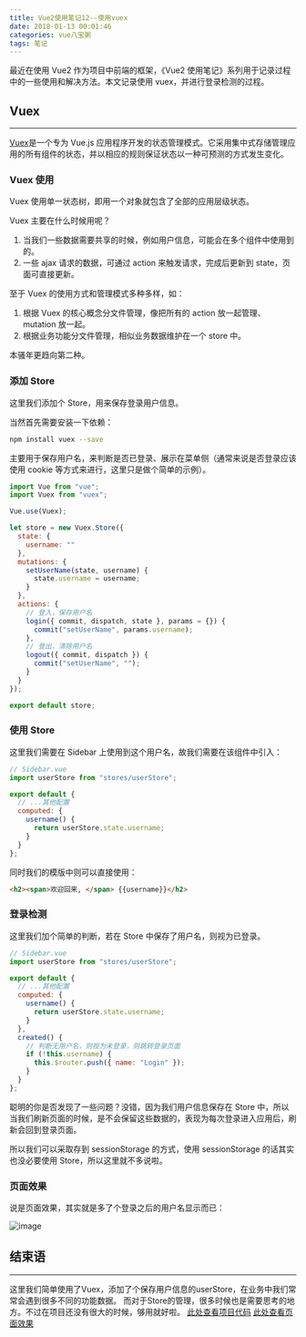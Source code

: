 ```yaml
---
title: Vue2使用笔记12--使用vuex
date: 2018-01-13 00:01:46
categories: vue八宝粥
tags: 笔记
---
```


最近在使用 Vue2 作为项目中前端的框架，《Vue2 使用笔记》系列用于记录过程中的一些使用和解决方法。本文记录使用 vuex，并进行登录检测的过程。

<!--more-->

## Vuex

---

[Vuex](https://vuex.vuejs.org/zh-cn/intro.html)是一个专为 Vue.js 应用程序开发的状态管理模式。它采用集中式存储管理应用的所有组件的状态，并以相应的规则保证状态以一种可预测的方式发生变化。

### Vuex 使用

Vuex 使用单一状态树，即用一个对象就包含了全部的应用层级状态。

Vuex 主要在什么时候用呢？

1. 当我们一些数据需要共享的时候，例如用户信息，可能会在多个组件中使用到的。
2. 一些 ajax 请求的数据，可通过 action 来触发请求，完成后更新到 state，页面可直接更新。

至于 Vuex 的使用方式和管理模式多种多样，如：

1. 根据 Vuex 的核心概念分文件管理，像把所有的 action 放一起管理、mutation 放一起。
2. 根据业务功能分文件管理，相似业务数据维护在一个 store 中。

本骚年更趋向第二种。

### 添加 Store

这里我们添加个 Store，用来保存登录用户信息。

当然首先需要安装一下依赖：

```bash
npm install vuex --save
```

主要用于保存用户名，来判断是否已登录、展示在菜单侧（通常来说是否登录应该使用 cookie 等方式来进行，这里只是做个简单的示例）。

```js
import Vue from "vue";
import Vuex from "vuex";

Vue.use(Vuex);

let store = new Vuex.Store({
  state: {
    username: ""
  },
  mutations: {
    setUserName(state, username) {
      state.username = username;
    }
  },
  actions: {
    // 登入，保存用户名
    login({ commit, dispatch, state }, params = {}) {
      commit("setUserName", params.username);
    },
    // 登出，清除用户名
    logout({ commit, dispatch }) {
      commit("setUserName", "");
    }
  }
});

export default store;
```

### 使用 Store

这里我们需要在 Sidebar 上使用到这个用户名，故我们需要在该组件中引入：

```js
// Sidebar.vue
import userStore from "stores/userStore";

export default {
  // ...其他配置
  computed: {
    username() {
      return userStore.state.username;
    }
  }
};
```

同时我们的模版中则可以直接使用：

```html
<h2><span>欢迎回来, </span> {{username}}</h2>
```

### 登录检测

这里我们加个简单的判断，若在 Store 中保存了用户名，则视为已登录。

```js
// Sidebar.vue
import userStore from "stores/userStore";

export default {
  // ...其他配置
  computed: {
    username() {
      return userStore.state.username;
    }
  },
  created() {
    // 判断无用户名，则视为未登录，则跳转登录页面
    if (!this.username) {
      this.$router.push({ name: "Login" });
    }
  }
};
```

聪明的你是否发现了一些问题？没错，因为我们用户信息保存在 Store 中，所以当我们刷新页面的时候，是不会保留这些数据的，表现为每次登录进入应用后，刷新会回到登录页面。

所以我们可以采取存到 sessionStorage 的方式，使用 sessionStorage 的话其实也没必要使用 Store，所以这里就不多说啦。

### 页面效果

说是页面效果，其实就是多了个登录之后的用户名显示而已：

![image](http://o905ne85q.bkt.clouddn.com/1514884155%281%29.png)

## 结束语

---

这里我们简单使用了Vuex，添加了个保存用户信息的userStore，在业务中我们常常会遇到很多不同的功能数据。
而对于Store的管理，很多时候也是需要思考的地方。不过在项目还没有很大的时候，够用就好啦。
[此处查看项目代码](https://github.com/godbasin/godbasin.github.io/tree/blog-codes/vue2-notes/12-use-vuex)
[此处查看页面效果](http://ofyya1gfg.bkt.clouddn.com/12-use-vuex/index.html#/app/add/service)
